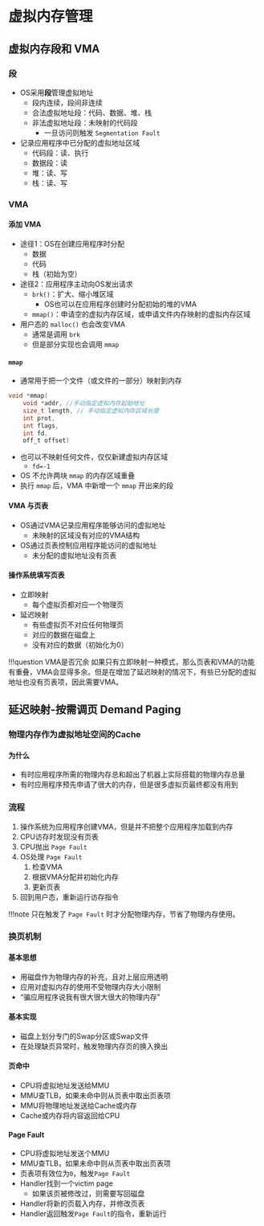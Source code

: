 # 虚拟内存管理

## 虚拟内存段和 VMA

### 段

- OS采用**段**管理虚拟地址
  - 段内连续，段间非连续
  - 合法虚拟地址段：代码、数据、堆、栈
  - 非法虚拟地址段：未映射的代码段
    - 一旦访问则触发 `Segmentation Fault`
- 记录应用程序中已分配的虚拟地址区域
  - 代码段：读、执行
  - 数据段：读
  - 堆：读、写
  - 栈：读、写

### VMA

#### 添加 VMA

- 途径1：OS在创建应用程序时分配
  - 数据
  - 代码
  - 栈（初始为空）  
- 途径2：应用程序主动向OS发出请求
  - `brk()`：扩大、缩小堆区域
    - OS也可以在应用程序创建时分配初始的堆的VMA
  - `mmap()`：申请空的虚拟内存区域，或申请文件内存映射的虚拟内存区域
- 用户态的 `malloc()` 也会改变VMA
  - 通常是调用 `brk`
  - 但是部分实现也会调用 `mmap`

#### `mmap`

- 通常用于把一个文件（或文件的一部分）映射到内存

```c
void *mmap(
    void *addr, //手动指定虚拟内存起始地址
    size_t length, // 手动指定虚拟内存区域长度
    int prot,
    int flags,
    int fd,
    off_t offset)
```

- 也可以不映射任何文件，仅仅新建虚拟内存区域
  - `fd=-1`
- OS 不允许两块 `mmap` 的内存区域重叠
- 执行 `mmap` 后，VMA 中新增一个 `mmap` 开出来的段

#### VMA 与页表

- OS通过VMA记录应用程序能够访问的虚拟地址
  - 未映射的区域没有对应的VMA结构
- OS通过页表控制应用程序能访问的虚拟地址
  - 未分配的虚拟地址没有页表

#### 操作系统填写页表

- 立即映射
  - 每个虚拟页都对应一个物理页
- 延迟映射
  - 有些虚拟页不对应任何物理页
  - 对应的数据在磁盘上
  - 没有对应的数据（初始化为0）

!!!question VMA是否冗余
    如果只有立即映射一种模式，那么页表和VMA的功能有重叠，VMA会显得多余。但是在增加了延迟映射的情况下，有些已分配的虚拟地址也没有页表项，因此需要VMA。

## 延迟映射-按需调页 Demand Paging

### 物理内存作为虚拟地址空间的Cache

#### 为什么

- 有时应用程序所需的物理内存总和超出了机器上实际搭载的物理内存总量
- 有时应用程序预先申请了很大的内存，但是很多虚拟页最终都没有用到

### 流程

1. 操作系统为应用程序创建VMA，但是并不把整个应用程序加载到内存
2. CPU访存时发现没有页表
3. CPU抛出 `Page Fault`
4. OS处理 `Page Fault`
   1. 检查VMA
   2. 根据VMA分配并初始化内存
   3. 更新页表
5. 回到用户态，重新运行访存指令

!!!note
    只在触发了 `Page Fault` 时才分配物理内存，节省了物理内存使用。

### 换页机制

#### 基本思想

- 用磁盘作为物理内存的补充，且对上层应用透明
- 应用对虚拟内存的使用不受物理内存大小限制
- “骗应用程序说我有很大很大很大的物理内存”

#### 基本实现

- 磁盘上划分专门的Swap分区或Swap文件
- 在处理缺页异常时，触发物理内存页的换入换出

#### 页命中

- CPU将虚拟地址发送给MMU
- MMU查TLB，如果未命中则从页表中取出页表项
- MMU将物理地址发送给Cache或内存
- Cache或内存将内容返回给CPU

#### Page Fault

- CPU将虚拟地址发送个MMU
- MMU查TLB，如果未命中则从页表中取出页表项
- 页表项有效位为`0`，触发`Page Fault`
- Handler找到一个victim page
  - 如果该页被修改过，则需要写回磁盘
- Handler将新的页载入内存，并修改页表
- Handler返回触发`Page Fault`的指令，重新运行